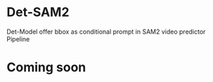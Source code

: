 # Det-SAM2
Det-Model offer bbox as conditional prompt in SAM2 video predictor Pipeline

# Coming soon
